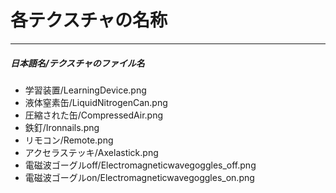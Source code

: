 # 各テクスチャの名称
---
##### 日本語名/テクスチャのファイル名
- 学習装置/LearningDevice.png
- 液体窒素缶/LiquidNitrogenCan.png
- 圧縮された缶/CompressedAir.png
- 鉄釘/Ironnails.png
- リモコン/Remote.png
- アクセラステッキ/Axelastick.png
- 電磁波ゴーグルoff/Electromagneticwavegoggles_off.png
- 電磁波ゴーグルon/Electromagneticwavegoggles_on.png
